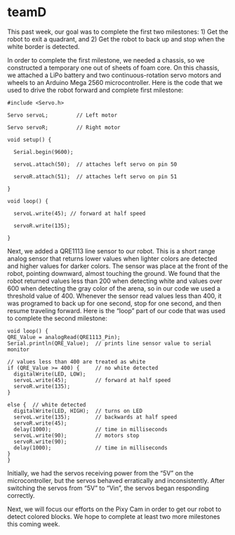 # teamD

This past week, our goal was to complete the first two milestones:  1) Get the robot to exit a quadrant, and 2) Get the robot to back up and stop when the white border is detected.

In order to complete the first milestone, we needed a chassis, so we constructed a temporary one out of sheets of foam core. On this chassis, we attached a LiPo battery and two continuous-rotation servo motors and wheels to an Arduino Mega 2560 microcontroller. Here is the code that we used to drive the robot forward and complete first milestone:


```
#include <Servo.h>

Servo servoL;         // Left motor

Servo servoR;         // Right motor

void setup() {

  Serial.begin(9600);

  servoL.attach(50);  // attaches left servo on pin 50

  servoR.attach(51);  // attaches left servo on pin 51

}

void loop() {

  servoL.write(45); // forward at half speed

  servoR.write(135);

}
```

Next, we added a QRE1113 line sensor to our robot. This is a short range analog sensor that  returns lower values when lighter colors are detected and higher values for darker colors. The sensor was place at the front of the robot, pointing downward, almost touching the ground. We found that the robot returned values less than 200 when detecting white and values over 600 when detecting the gray color of the arena, so in our code we used a threshold value of 400. Whenever the sensor read values less than 400, it was programed to back up for one second, stop for one second, and then resume traveling forward. Here is the “loop” part of our code that was used to complete the second milestone:


```
void loop() {
QRE_Value = analogRead(QRE1113_Pin);
Serial.println(QRE_Value);  // prints line sensor value to serial monitor

// values less than 400 are treated as white
if (QRE_Value >= 400) {     // no white detected
  digitalWrite(LED, LOW);
  servoL.write(45);         // forward at half speed
  servoR.write(135);
}

else {  // white detected
  digitalWrite(LED, HIGH);  // turns on LED
  servoL.write(135);        // backwards at half speed
  servoR.write(45);
  delay(1000);              // time in milliseconds
  servoL.write(90);         // motors stop
  servoR.write(90);
  delay(1000);              // time in milliseconds
}
}
```

Initially, we had the servos receiving power from the “5V” on the microcontroller, but the servos behaved erratically and inconsistently. After switching the servos from “5V” to “Vin”, the servos began responding correctly.

Next, we will focus our efforts on the Pixy Cam in order to get our robot to detect colored blocks. We hope to complete at least two more milestones this coming week.

